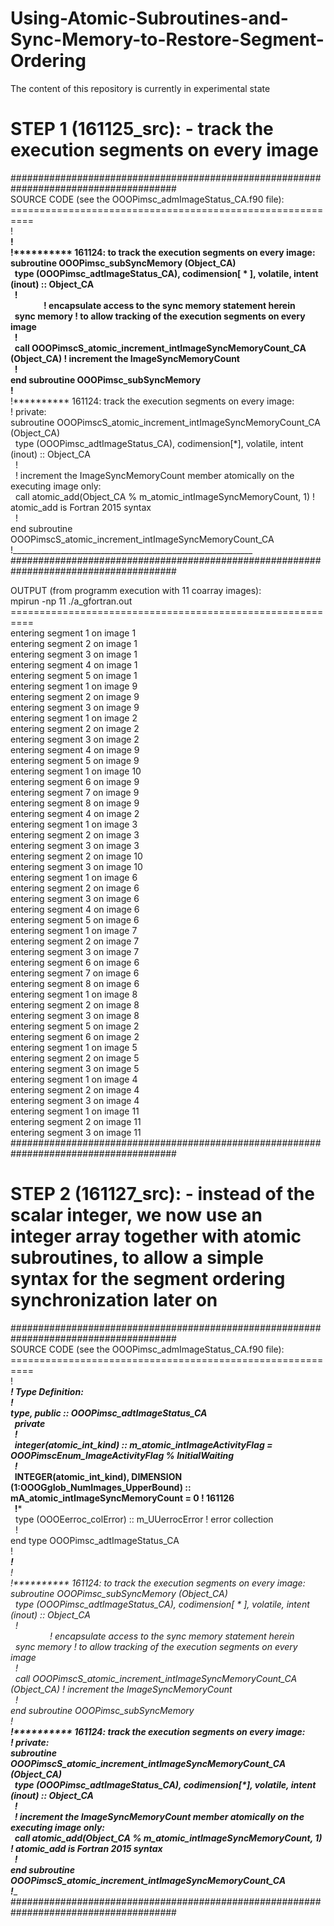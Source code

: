 # Using-Atomic-Subroutines-and-Sync-Memory-to-Restore-Segment-Ordering
The content of this repository is currently in experimental state

# STEP 1 (161125_src): - track the execution segments on every image
######################################################################################<br />
SOURCE CODE (see the OOOPimsc_admImageStatus_CA.f90 file):<br />
==========================================================<br />
!____________________________________________________________<br />
!<br />
!********** 161124: to track the execution segments on every image:<br />
subroutine OOOPimsc_subSyncMemory (Object_CA)<br />
&nbsp;&nbsp;type (OOOPimsc_adtImageStatus_CA), codimension[ * ], volatile, intent (inout) :: Object_CA<br />
&nbsp;&nbsp;!<br />
&nbsp;&nbsp;&nbsp;&nbsp;&nbsp;&nbsp;&nbsp;&nbsp;&nbsp;&nbsp;&nbsp;&nbsp;&nbsp;&nbsp;&nbsp;&nbsp;! encapsulate access to the sync memory statement herein<br />
&nbsp;&nbsp;sync memory ! to allow tracking of the execution segments on every image<br />
&nbsp;&nbsp;!<br />
&nbsp;&nbsp;call OOOPimscS_atomic_increment_intImageSyncMemoryCount_CA (Object_CA) ! increment the ImageSyncMemoryCount<br />
&nbsp;&nbsp;!<br />
end subroutine OOOPimsc_subSyncMemory<br />
!____________________________________________________________<br />
!********** 161124: track the execution segments on every image:<br />
! private:<br />
subroutine OOOPimscS_atomic_increment_intImageSyncMemoryCount_CA (Object_CA)<br />
&nbsp;&nbsp;type (OOOPimsc_adtImageStatus_CA), codimension[*], volatile, intent (inout) :: Object_CA<br />
&nbsp;&nbsp;!<br />
&nbsp;&nbsp;! increment the ImageSyncMemoryCount member atomically on the executing image only:<br />
&nbsp;&nbsp;call atomic_add(Object_CA % m_atomic_intImageSyncMemoryCount, 1) ! atomic_add is Fortran 2015 syntax<br />
&nbsp;&nbsp;!<br />
end subroutine OOOPimscS_atomic_increment_intImageSyncMemoryCount_CA<br />
!____________________________________________________________<br />
######################################################################################<br />

OUTPUT (from programm execution with 11 coarray images):<br />
 mpirun -np 11 ./a_gfortran.out<br />
==========================================================<br />
 entering segment           1 on image           1<br />
 entering segment           2 on image           1<br />
 entering segment           3 on image           1<br />
 entering segment           4 on image           1<br />
 entering segment           5 on image           1<br />
 entering segment           1 on image           9<br />
 entering segment           2 on image           9<br />
 entering segment           3 on image           9<br />
 entering segment           1 on image           2<br />
 entering segment           2 on image           2<br />
 entering segment           3 on image           2<br />
 entering segment           4 on image           9<br />
 entering segment           5 on image           9<br />
 entering segment           1 on image          10<br />
 entering segment           6 on image           9<br />
 entering segment           7 on image           9<br />
 entering segment           8 on image           9<br />
 entering segment           4 on image           2<br />
 entering segment           1 on image           3<br />
 entering segment           2 on image           3<br />
 entering segment           3 on image           3<br />
 entering segment           2 on image          10<br />
 entering segment           3 on image          10<br />
 entering segment           1 on image           6<br />
 entering segment           2 on image           6<br />
 entering segment           3 on image           6<br />
 entering segment           4 on image           6<br />
 entering segment           5 on image           6<br />
 entering segment           1 on image           7<br />
 entering segment           2 on image           7<br />
 entering segment           3 on image           7<br />
 entering segment           6 on image           6<br />
 entering segment           7 on image           6<br />
 entering segment           8 on image           6<br />
 entering segment           1 on image           8<br />
 entering segment           2 on image           8<br />
 entering segment           3 on image           8<br />
 entering segment           5 on image           2<br />
 entering segment           6 on image           2<br />
 entering segment           1 on image           5<br />
 entering segment           2 on image           5<br />
 entering segment           3 on image           5<br />
 entering segment           1 on image           4<br />
 entering segment           2 on image           4<br />
 entering segment           3 on image           4<br />
 entering segment           1 on image          11<br />
 entering segment           2 on image          11<br />
 entering segment           3 on image          11<br />
######################################################################################<br />
# STEP 2 (161127_src): - instead of the scalar integer, we now use an integer array together with atomic subroutines, to allow a simple syntax for the segment ordering synchronization later on<br />
######################################################################################<br />
SOURCE CODE (see the OOOPimsc_admImageStatus_CA.f90 file):<br />
==========================================================<br />
!***************************************<br />
!***  Type Definition: *****************<br />
!***************************************<br />
type, public :: OOOPimsc_adtImageStatus_CA<br />
&nbsp;&nbsp;private<br />
&nbsp;&nbsp;!*****<br />
&nbsp;&nbsp;integer(atomic_int_kind) :: m_atomic_intImageActivityFlag = OOOPimscEnum_ImageActivityFlag % InitialWaiting<br />
&nbsp;&nbsp;!*****<br />
&nbsp;&nbsp;INTEGER(atomic_int_kind), DIMENSION (1:OOOGglob_NumImages_UpperBound) :: mA_atomic_intImageSyncMemoryCount = 0 ! 161126<br />
&nbsp;&nbsp;!*****<br />
&nbsp;&nbsp;type (OOOEerroc_colError) :: m_UUerrocError ! error collection<br />
&nbsp;&nbsp;!<br />
end type OOOPimsc_adtImageStatus_CA<br />
!___________________________________________________________<br />
!____________________________________________________________<br />
!<br />
!********** 161124: to track the execution segments on every image:<br />
subroutine OOOPimsc_subSyncMemory (Object_CA)<br />
&nbsp;&nbsp;type (OOOPimsc_adtImageStatus_CA), codimension[ * ], volatile, intent (inout) :: Object_CA<br />
&nbsp;&nbsp;!<br />
&nbsp;&nbsp;&nbsp;&nbsp;&nbsp;&nbsp;&nbsp;&nbsp;&nbsp;&nbsp;&nbsp;&nbsp;&nbsp;&nbsp;&nbsp;&nbsp;! encapsulate access to the sync memory statement herein<br />
&nbsp;&nbsp;sync memory ! to allow tracking of the execution segments on every image<br />
&nbsp;&nbsp;!<br />
&nbsp;&nbsp;call OOOPimscS_atomic_increment_intImageSyncMemoryCount_CA (Object_CA) ! increment the ImageSyncMemoryCount<br />
&nbsp;&nbsp;!<br />
end subroutine OOOPimsc_subSyncMemory<br />
!____________________________________________________________<br />
!********** 161124: track the execution segments on every image:<br />
! private:<br />
subroutine OOOPimscS_atomic_increment_intImageSyncMemoryCount_CA (Object_CA)<br />
&nbsp;&nbsp;type (OOOPimsc_adtImageStatus_CA), codimension[*], volatile, intent (inout) :: Object_CA<br />
&nbsp;&nbsp;!<br />
&nbsp;&nbsp;! increment the ImageSyncMemoryCount member atomically on the executing image only:<br />
&nbsp;&nbsp;call atomic_add(Object_CA % m_atomic_intImageSyncMemoryCount, 1) ! atomic_add is Fortran 2015 syntax<br />
&nbsp;&nbsp;!<br />
end subroutine OOOPimscS_atomic_increment_intImageSyncMemoryCount_CA<br />
!____________________________________________________________<br />
######################################################################################<br />
